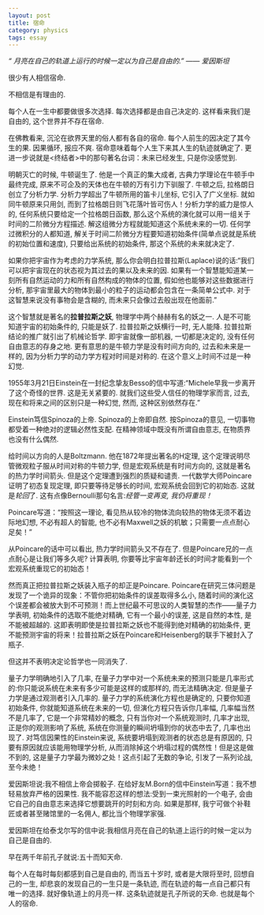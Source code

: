 ```yaml
---
layout: post
title: 宿命
category: physics
tags: essay
---
```


*“ 月亮在自己的轨道上运行的时候一定以为自己是自由的.”                  ——   爱因斯坦*

   很少有人相信宿命.
   
   不相信是有理由的.
   
   每个人在一生中都要做很多次选择. 每次选择都是由自己决定的. 这样看来我们是自由的, 这个世界并不存在宿命.
   
   在佛教看来, 沉沦在欲界天里的俗人都有各自的宿命. 每个人前生的因决定了其今生的果. 因果循环, 报应不爽.  宿命意味着每个人生下来其人生的轨迹就确定了. 更进一步说就是<终结者>中的那句著名台词：未来已经发生, 只是你没感觉到.
   
   明朝灭亡的时候, 牛顿诞生了. 他是一个真正的集大成者, 古典力学理论在牛顿手中最终完成, 原来不可企及的天体也在牛顿的万有引力下驯服了. 牛顿之后, 拉格朗日创立了分析力学. 分析力学超出了牛顿所用的笛卡儿坐标, 它引入了广义坐标. 就如同牛顿原来只用剑, 而到了拉格朗日则飞花落叶皆可伤人！分析力学的威力是惊人的, 任何系统只要给定一个拉格朗日函数, 那么这个系统的演化就可以用一组关于时间的二阶微分方程描述. 解这组微分方程就能知道这个系统未来的一切. 任何学过微积分的人都知道, 解关于时间二阶微分方程要知道初始条件(简单点说就是系统的初始位置和速度), 只要给出系统的初始条件, 那这个系统的未来就决定了.
   
   如果你把宇宙作为考虑的力学系统, 那么你会明白拉普拉斯(Laplace)说的话:“我们可以把宇宙现在的状态视为其过去的果以及未来的因. 如果有一个智慧能知道某一刻所有自然运动的力和所有自然构成的物体的位置, 假如他也能够对这些数据进行分析, 那宇宙里最大的物体到最小的粒子的运动都会包含在一条简单公式中. 对于这智慧来说没有事物会是含糊的, 而未来只会像过去般出现在他面前.”
   
   这个智慧就是著名的**拉普拉斯之妖**, 物理学中两个赫赫有名的妖之一. 人是不可能知道宇宙的初始条件的, 只能是妖了. 拉普拉斯之妖横行一时, 无人能降. 拉普拉斯结论的推广就引出了机械论哲学. 即宇宙就像一部机器, 一切都是决定的, 没有任何自由意志的存身之地. 更有意思的是牛顿力学是没有时间方向的, 过去和未来是一样的, 因为分析力学的动力学方程对时间是对称的. 在这个意义上时间不过是一种幻觉.
   
   1955年3月21日Einstein在一封纪念挚友Besso的信中写道:“Michele早我一步离开了这个奇怪的世界. 这是无关紧要的. 就我们这些受人信任的物理学家而言, 过去, 现在和将来之间的区别只是一种幻觉, 然而, 这种区别依然存在.”
   
   Einstein笃信Spinoza的上帝. Spinoza的上帝即自然. 按Spinoza的意见, 一切事物都受着一种绝对的逻辑必然性支配. 在精神领域中既没有所谓自由意志, 在物质界也没有什么偶然.
   
   给时间以方向的人是Boltzmann. 他在1872年提出著名的H定理, 这个定理说明尽管微观粒子服从时间对称的牛顿力学, 但是宏观系统是有时间方向的, 这就是著名的热力学时间箭头. 但是这个定理遭到强烈的质疑和谴责. 一代数学大师Poincare证明了初态复现定理, 即只要等待足够长的时间, 宏观系统会回到它的初始态. 这就是*轮回*了. 这有点像Bernoulli那句名言:*经管一变再变, 我仍将重现！*
   
   Poincare写道：“按照这一理论, 看见热从较冷的物体流向较热的物体无须不着边际地幻想, 不必有超人的智能, 也不必有Maxwell之妖的机敏；只需要一点点耐心足矣！”
   
   从Poincare的话中可以看出, 热力学时间箭头又不存在了. 但是Poincare兄的一点点耐心是让我们等多久呢? 计算表明, 你要等比宇宙年龄还长的时间才能看到一个宏观系统重现它的初始态！
   
   然而真正把拉普拉斯之妖装入瓶子的却正是Poincare. Poincare在研究三体问题是发现了一个诡异的现象：不管你把初始条件的误差取得多么小,  随着时间的演化这个误差都会被放大到不可预测！而上世纪最不可思议的人类智慧的杰作——量子力学表明, 初始条件的选取不能绝对精确, 它有一个最小的误差, 这是自然的本性, 是不能被超越的. 这即表明即使是拉普拉斯之妖也不能得到绝对精确的初始条件, 更不能预测宇宙的将来！拉普拉斯之妖在Poincare和Heisenberg的联手下被封入了瓶子.
   
   但这并不表明决定论哲学也一同消失了.
   
   量子力学明确地引入了几率, 在量子力学中对一个系统未来的预测只能是几率形式的:你只能说系统在未来有多少可能是这样的或那样的, 而无法精确决定. 但是量子力学是通过观测者引入几率的. 量子力学的系统演化方程也是确定的, 只要你知道初始条件, 你就能知道系统在未来的一切, 但演化方程只告诉你几率幅, 几率幅当然不是几率了, 它是一个非常精妙的概念, 只有当你对一个系统观测时, 几率才出现, 正是你的观测影响了系统, 系统在你测量的瞬间坍塌到你的状态中去了, 几率也出现了. 对笃信因果性的Einstein来说, 系统要坍塌到观测者的状态总是有原因的, 只要有原因就应该能用物理学分析, 从而消除掉这个坍塌过程的偶然性！但是这是做不到的, 这是量子力学最为微妙之处！这点引起了无数的争论, 引发了一系列论战, 至今未绝！
   
   爱因斯坦说:我不相信上帝会掷骰子. 在给好友M.Born的信中Einstein写道：我不想轻易放弃严格的因果性. 我不能容忍这样的想法:受到一束光照射的一个电子, 会由它自己的自由意志来选择它想要跳开的时刻和方向. 如果是那样, 我宁可做个补鞋匠或者甚至赌馆里的一名佣人, 都比当个物理学家强.
   
   爱因斯坦在给泰戈尔写的信中说:我相信月亮在自己的轨道上运行的时候一定以为自己是自由的.
   
   早在两千年前孔子就说:五十而知天命.
   
   每个人在每时每刻都感到自己是自由的, 而当五十岁时, 或者是大限将至时, 回想自己的一生, 却悲哀的发现自己的一生只是一条轨迹, 而在轨迹的每一点自己都只有唯一的选择. 就好像轨道上的月亮一样. 这条轨迹就是孔子所说的天命. 也就是每个人的宿命.  
